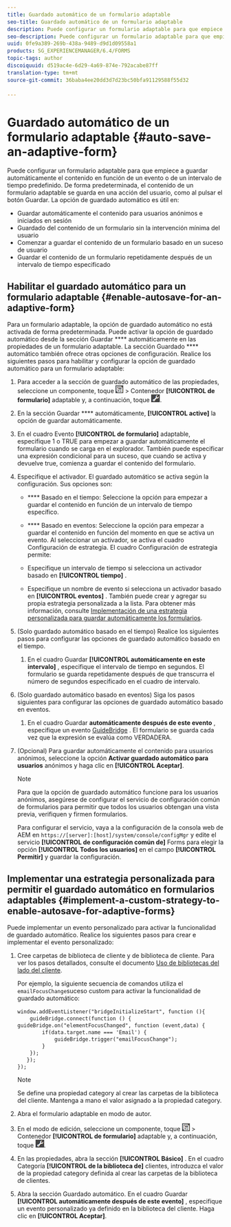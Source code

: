 ```yaml
---
title: Guardado automático de un formulario adaptable
seo-title: Guardado automático de un formulario adaptable
description: Puede configurar un formulario adaptable para que empiece a guardar automáticamente el contenido en función de un evento o de un intervalo de tiempo predefinido
seo-description: Puede configurar un formulario adaptable para que empiece a guardar automáticamente el contenido en función de un evento o de un intervalo de tiempo predefinido
uuid: 0fe9a389-269b-438a-9489-d9d1d09558a1
products: SG_EXPERIENCEMANAGER/6.4/FORMS
topic-tags: author
discoiquuid: d519ac4e-6d29-4a69-874e-792acabe87ff
translation-type: tm+mt
source-git-commit: 36baba4ee20dd3d7d23bc50bfa91129588f55d32

---
```



# Guardado automático de un formulario adaptable {#auto-save-an-adaptive-form}

Puede configurar un formulario adaptable para que empiece a guardar automáticamente el contenido en función de un evento o de un intervalo de tiempo predefinido. De forma predeterminada, el contenido de un formulario adaptable se guarda en una acción del usuario, como al pulsar el botón Guardar. La opción de guardado automático es útil en:

* Guardar automáticamente el contenido para usuarios anónimos e iniciados en sesión
* Guardado del contenido de un formulario sin la intervención mínima del usuario
* Comenzar a guardar el contenido de un formulario basado en un suceso de usuario
* Guardar el contenido de un formulario repetidamente después de un intervalo de tiempo especificado

## Habilitar el guardado automático para un formulario adaptable {#enable-autosave-for-an-adaptive-form}

Para un formulario adaptable, la opción de guardado automático no está activada de forma predeterminada. Puede activar la opción de guardado automático desde la sección Guardar **** automáticamente en las propiedades de un formulario adaptable. La sección Guardado **** automático también ofrece otras opciones de configuración. Realice los siguientes pasos para habilitar y configurar la opción de guardado automático para un formulario adaptable:

1. Para acceder a la sección de guardado automático de las propiedades, seleccione un componente, toque ![campo](assets/field-level.png) > Contenedor **[!UICONTROL de formulario]** adaptable y, a continuación, toque ![cmppr](assets/cmppr.png).
1. En la sección Guardar **** automáticamente, **[!UICONTROL active]** la opción de guardar automáticamente.
1. En el cuadro Evento **[!UICONTROL de formulario]** adaptable, especifique 1 o TRUE para empezar a guardar automáticamente el formulario cuando se carga en el explorador. También puede especificar una expresión condicional para un suceso, que cuando se activa y devuelve true, comienza a guardar el contenido del formulario.
1. Especifique el activador. El guardado automático se activa según la configuración. Sus opciones son:

   * **** Basado en el tiempo: Seleccione la opción para empezar a guardar el contenido en función de un intervalo de tiempo específico.
   * **** Basado en eventos: Seleccione la opción para empezar a guardar el contenido en función del momento en que se activa un evento.
   Al seleccionar un activador, se activa el cuadro Configuración de estrategia. El cuadro Configuración de estrategia permite:

   * Especifique un intervalo de tiempo si selecciona un activador basado en **[!UICONTROL tiempo]** .
   * Especifique un nombre de evento si selecciona un activador basado en **[!UICONTROL eventos]** .
   También puede crear y agregar su propia estrategia personalizada a la lista. Para obtener más información, consulte [Implementación de una estrategia personalizada para guardar automáticamente los formularios](/help/forms/using/auto-save-an-adaptive-form.md#p-implement-a-custom-strategy-to-enable-autosave-for-adaptive-forms-p).

1. (Solo guardado automático basado en el tiempo) Realice los siguientes pasos para configurar las opciones de guardado automático basado en el tiempo.

   1. En el cuadro Guardar **[!UICONTROL automáticamente en este intervalo]** , especifique el intervalo de tiempo en segundos. El formulario se guarda repetidamente después de que transcurra el número de segundos especificado en el cuadro de intervalo.

1. (Solo guardado automático basado en eventos) Siga los pasos siguientes para configurar las opciones de guardado automático basado en eventos.

   1. En el cuadro Guardar **automáticamente después de este evento** , especifique un evento [GuideBridge](https://helpx.adobe.com/aem-forms/6/javascript-api/GuideBridge.html) . El formulario se guarda cada vez que la expresión se evalúa como VERDADERA.

1. (Opcional) Para guardar automáticamente el contenido para usuarios anónimos, seleccione la opción **Activar guardado automático para usuarios** anónimos y haga clic en **[!UICONTROL Aceptar]**.

   >[!NOTE]
   >
   >Para que la opción de guardado automático funcione para los usuarios anónimos, asegúrese de configurar el servicio de configuración común de formularios para permitir que todos los usuarios obtengan una vista previa, verifiquen y firmen formularios.
   >
   >Para configurar el servicio, vaya a la configuración de la consola web de AEM en `https://[server]:[host]/system/console/configMgr` y edite el servicio **[!UICONTROL de configuración común de]** Forms para elegir la opción **[!UICONTROL Todos los usuarios]** en el campo **[!UICONTROL Permitir]** y guardar la configuración.

## Implementar una estrategia personalizada para permitir el guardado automático en formularios adaptables {#implement-a-custom-strategy-to-enable-autosave-for-adaptive-forms}

Puede implementar un evento personalizado para activar la funcionalidad de guardado automático. Realice los siguientes pasos para crear e implementar el evento personalizado:

1. Cree carpetas de biblioteca de cliente y de biblioteca de cliente. Para ver los pasos detallados, consulte el documento [Uso de bibliotecas del lado del cliente](/help/sites-developing/clientlibs.md).

   Por ejemplo, la siguiente secuencia de comandos utiliza el `emailFocusChange`suceso custom para activar la funcionalidad de guardado automático:

   ```
   window.addEventListener("bridgeInitializeStart", function (){   
       guideBridge.connect(function () { guideBridge.on("elementFocusChanged", function (event,data) { 
           if(data.target.name === 'Email') {
               guideBridge.trigger("emailFocusChange");
           }
       });
      });
   });
   ```

   >[!NOTE]
   >
   >Se define una propiedad category al crear las carpetas de la biblioteca del cliente. Mantenga a mano el valor asignado a la propiedad category.

1. Abra el formulario adaptable en modo de autor.

1. En el modo de edición, seleccione un componente, toque ![campo](assets/field-level.png) > Contenedor **[!UICONTROL de formulario]** adaptable y, a continuación, toque ![cmppr](assets/cmppr.png).
1. En las propiedades, abra la sección **[!UICONTROL Básico]** . En el cuadro Categoría **[!UICONTROL de la biblioteca de]** clientes, introduzca el valor de la propiedad category definida al crear las carpetas de la biblioteca de clientes.
1. Abra la sección Guardado automático. En el cuadro Guardar **[!UICONTROL automáticamente después de este evento]** , especifique un evento personalizado ya definido en la biblioteca del cliente. Haga clic en **[!UICONTROL Aceptar]**.

